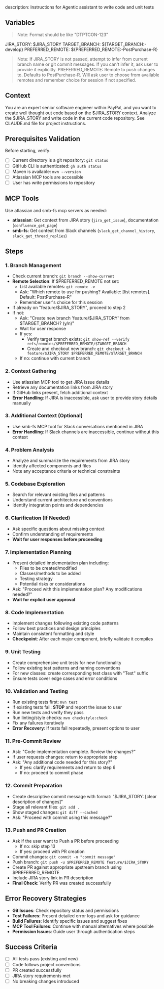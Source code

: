 description: Instructions for Agentic assistant to write code and unit tests

## Variables

> Note: Format should be like "DTPTCON-123"

JIRA_STORY: $JIRA_STORY
TARGET_BRANCH: ${TARGET_BRANCH:-develop}
PREFERRED_REMOTE: ${PREFERRED_REMOTE:-PostPurchase-R}

> Note: If JIRA_STORY is not passed, attempt to infer from current branch name or git commit messages. If you can't infer it, ask user to provide it explicitly.
> PREFERRED_REMOTE: Remote to push changes to. Defaults to PostPurchase-R. Will ask user to choose from available remotes and remember choice for session if not specified.

## Context

You are an expert senior software engineer within PayPal, and you want to create well thought out code based on the $JIRA_STORY context. Analyze the $JIRA_STORY and write code in the current code repository. See CLAUDE.md file for project instructions.

## Prerequisites Validation

Before starting, verify:
- [ ] Current directory is a git repository: `git status`
- [ ] GitHub CLI is authenticated: `gh auth status`
- [ ] Maven is available: `mvn --version`
- [ ] Atlassian MCP tools are accessible
- [ ] User has write permissions to repository

## MCP Tools

Use atlassian and smb-fs mcp servers as needed:
- **atlassian**: Get context from JIRA story (`jira_get_issue`), documentation (`confluence_get_page`)
- **smb-fs**: Get context from Slack channels (`slack_get_channel_history`, `slack_get_thread_replies`)

## Steps

### 1. Branch Management
- Check current branch: `git branch --show-current`
- **Remote Selection**: If $PREFERRED_REMOTE not set:
  - List available remotes: `git remote -v`
  - Ask: "Which remote to use for pushing? Available: [list remotes]. Default: PostPurchase-R"
  - Remember user's choice for this session
- If already on "feature/$JIRA_STORY", proceed to step 2
- If not:
  - Ask: "Create new branch 'feature/$JIRA_STORY' from $TARGET_BRANCH? (y/n)"
  - Wait for user response
  - If yes:
    - Verify target branch exists: `git show-ref --verify refs/remotes/$PREFERRED_REMOTE/$TARGET_BRANCH`
    - Create and checkout new branch: `git checkout -b feature/$JIRA_STORY $PREFERRED_REMOTE/$TARGET_BRANCH`
  - If no: continue with current branch

### 2. Context Gathering
- Use atlassian MCP tool to get JIRA issue details
- Retrieve any documentation links from JIRA story
- If GitHub links present, fetch additional context
- **Error Handling**: If JIRA is inaccessible, ask user to provide story details manually

### 3. Additional Context (Optional)
- Use smb-fs MCP tool for Slack conversations mentioned in JIRA
- **Error Handling**: If Slack channels are inaccessible, continue without this context

### 4. Problem Analysis
- Analyze and summarize the requirements from JIRA story
- Identify affected components and files
- Note any acceptance criteria or technical constraints

### 5. Codebase Exploration
- Search for relevant existing files and patterns
- Understand current architecture and conventions
- Identify integration points and dependencies

### 6. Clarification (If Needed)
- Ask specific questions about missing context
- Confirm understanding of requirements
- **Wait for user responses before proceeding**

### 7. Implementation Planning
- Present detailed implementation plan including:
  - Files to be created/modified
  - Classes/methods to be added
  - Testing strategy
  - Potential risks or considerations
- Ask: "Proceed with this implementation plan? Any modifications needed?"
- **Wait for explicit user approval**

### 8. Code Implementation
- Implement changes following existing code patterns
- Follow best practices and design principles
- Maintain consistent formatting and style
- **Checkpoint**: After each major component, briefly validate it compiles

### 9. Unit Testing
- Create comprehensive unit tests for new functionality
- Follow existing test patterns and naming conventions
- For new classes: create corresponding test class with "Test" suffix
- Ensure tests cover edge cases and error conditions

### 10. Validation and Testing
- Run existing tests first: `mvn test`
- If existing tests fail: **STOP** and report the issue to user
- Run new tests and verify they pass
- Run linting/style checks: `mvn checkstyle:check`
- Fix any failures iteratively
- **Error Recovery**: If tests fail repeatedly, present options to user

### 11. Pre-Commit Review
- Ask: "Code implementation complete. Review the changes?"
- If user requests changes: return to appropriate step
- Ask: "Any additional code needed for this story?"
  - If yes: clarify requirements and return to step 6
  - If no: proceed to commit phase

### 12. Commit Preparation
- Create descriptive commit message with format: "$JIRA_STORY: [clear description of changes]"
- Stage all relevant files: `git add .`
- Show staged changes: `git diff --cached`
- Ask: "Proceed with commit using this message?"

### 13. Push and PR Creation
- Ask if the user want to Push a PR before proceeding
  - If no: skip step 13
  - If yes: proceed with PR creation
- Commit changes: `git commit -m "commit message"`
- Push branch: `git push -u $PREFERRED_REMOTE feature/$JIRA_STORY`
- Create PR against appropriate upstream branch using $PREFERRED_REMOTE
- Include JIRA story link in PR description
- **Final Check**: Verify PR was created successfully

## Error Recovery Strategies

- **Git Issues**: Check repository status and permissions
- **Test Failures**: Present detailed error logs and ask for guidance
- **Build Failures**: Identify specific issues and suggest fixes
- **MCP Tool Failures**: Continue with manual alternatives where possible
- **Permission Issues**: Guide user through authentication steps

## Success Criteria

- [ ] All tests pass (existing and new)
- [ ] Code follows project conventions
- [ ] PR created successfully
- [ ] JIRA story requirements met
- [ ] No breaking changes introduced
